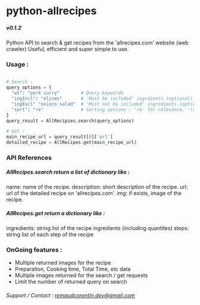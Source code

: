 # python-allrecipes
##### v0.1.2

Python API to search &amp; get recipes from the 'allrecipes.com' website (web crawler)
Useful, efficient and super simple to use.

### Usage :

```python

# Search :
query_options = {
  "wt": "pork curry"        # Query keywords
  "ingIncl": "olives"       # 'Must be included' ingrdients (optional)
  "ingExcl" "onions salad"  # 'Must not be included' ingredients (optional)
  "sort": "re"              # Sorting options : 're' for relevance, 'ra' for rating, 'p for popular (optional)
}
query_result = AllRecipies.search(query_options)

# Get :
main_recipe_url = query_result[0]['url']
detailed_recipe = AllRecipes.get(main_recipe_url)

```

### API References

##### AllRecipes.search return a list of dictionary like :
name: name of the recipe.
description: short description of the recipe.
url: url of the detailed recipe on 'allrecipes.com'.
img: if exists, image of the recipe.

##### AllRecipes.get return a dictionary like :
ingredients: string list of the recipe ingredients (including quantites)
steps: string list of each step of the recipe

### OnGoing features :
- Multiple returned images for the recipe
- Preparation, Cooking time, Total Time, etc data
- Multiple images returned for the search / get requests
- Limit the number of returned query on search


###### Support / Contact : remaudcorentin.dev@gmail.com
